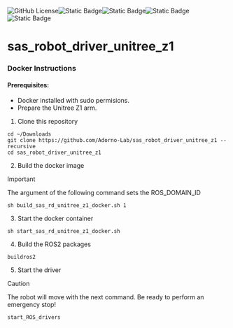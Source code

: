![GitHub License](https://img.shields.io/github/license/Adorno-Lab/sas_robot_driver_unitree_z1)![Static Badge](https://img.shields.io/badge/ROS2-Jazzy-blue)![Static Badge](https://img.shields.io/badge/powered_by-DQ_Robotics-red)![Static Badge](https://img.shields.io/badge/SmartArmStack-green)![Static Badge](https://img.shields.io/badge/Ubuntu-24.04_LTS-orange)


# sas_robot_driver_unitree_z1

### Docker Instructions

#### Prerequisites:
- Docker installed with sudo permisions.
- Prepare the Unitree Z1 arm.

1. Clone this repository
```shell
cd ~/Downloads
git clone https://github.com/Adorno-Lab/sas_robot_driver_unitree_z1 --recursive
cd sas_robot_driver_unitree_z1
```
2. Build the docker image
   
> [!IMPORTANT]
> The argument of the following command sets the ROS_DOMAIN_ID

```shell
sh build_sas_rd_unitree_z1_docker.sh 1
```
3. Start the docker container
```shell
sh start_sas_rd_unitree_z1_docker.sh  
```
4. Build the ROS2 packages
```shell
buildros2
```
5. Start the driver
> [!CAUTION]
> The robot will move with the next command. Be ready to perform an emergency stop!

```shell
start_ROS_drivers
```
